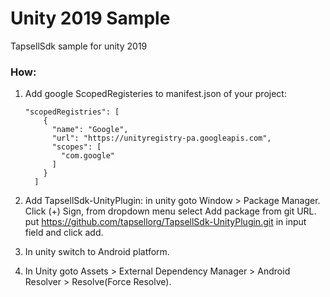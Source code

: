 # Unity 2019 Sample
TapsellSdk sample for unity 2019

### How:
1. Add google ScopedRegisteries to manifest.json of your project:
    ```
    "scopedRegistries": [
        {
          "name": "Google",
          "url": "https://unityregistry-pa.googleapis.com",
          "scopes": [
            "com.google"
          ]
        }
      ]
    ```

2. Add TapsellSdk-UnityPlugin:
    in unity goto Window > Package Manager. Click (+) Sign, from dropdown menu select Add package from git URL.
    put https://github.com/tapsellorg/TapsellSdk-UnityPlugin.git in input field and click add.


3. In unity switch to Android platform.

4. In Unity goto Assets > External Dependency Manager > Android Resolver > Resolve(Force Resolve).
